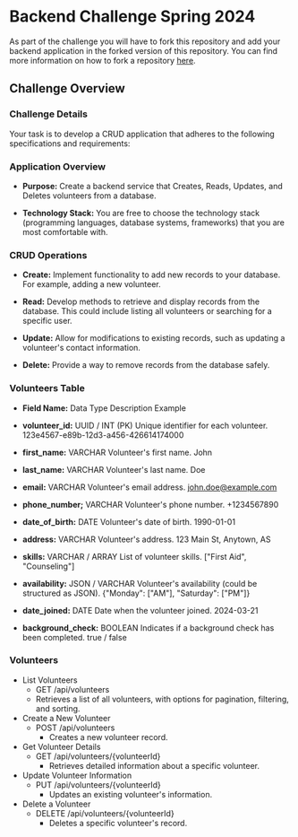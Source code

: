 # Backend Challenge Spring 2024

As part of the challenge you will have to fork this repository and add your backend application in the forked version of this repository. You can find more information on how to fork a repository [here](https://docs.github.com/en/pull-requests/collaborating-with-pull-requests/working-with-forks/fork-a-repo).


## Challenge Overview
### Challenge Details
Your task is to develop a CRUD application that adheres to the following specifications and requirements:

### Application Overview
- **Purpose:** Create a backend service that Creates, Reads, Updates, and Deletes volunteers from a database.

- **Technology Stack:** You are free to choose the technology stack (programming languages, database systems, frameworks) that you are most comfortable with.

### CRUD Operations

- **Create:** Implement functionality to add new records to your database. For example, adding a new volunteer.

- **Read:** Develop methods to retrieve and display records from the database. This could include listing all volunteers or searching for a specific user.

- **Update:** Allow for modifications to existing records, such as updating a volunteer's contact information.

- **Delete:** Provide a way to remove records from the database safely.

### Volunteers Table

- **Field Name:**	Data Type	Description	Example

- **volunteer_id:**	UUID / INT (PK)	Unique identifier for each volunteer.	123e4567-e89b-12d3-a456-426614174000

- **first_name:**	VARCHAR	Volunteer's first name.	John

- **last_name:**	VARCHAR	Volunteer's last name.	Doe

- **email:**	VARCHAR	Volunteer's email address.	john.doe@example.com

- **phone_number;**	VARCHAR	Volunteer's phone number.	+1234567890

- **date_of_birth:**	DATE	Volunteer's date of birth.	1990-01-01

- **address:**	VARCHAR	Volunteer's address.	123 Main St, Anytown, AS

- **skills:**	VARCHAR / ARRAY	List of volunteer skills.	["First Aid", "Counseling"]

- **availability:**	JSON / VARCHAR	Volunteer's availability (could be structured as JSON).	{"Monday": ["AM"], "Saturday": ["PM"]}

- **date_joined:**	DATE	Date when the volunteer joined.	2024-03-21

- **background_check:**	BOOLEAN	Indicates if a background check has been completed.	true / false

### Volunteers
- List Volunteers
  - GET /api/volunteers
   - Retrieves a list of all volunteers, with options for pagination, filtering, and sorting.
- Create a New Volunteer
  - POST /api/volunteers
    - Creates a new volunteer record.
- Get Volunteer Details
  - GET /api/volunteers/{volunteerId}
    - Retrieves detailed information about a specific volunteer.
- Update Volunteer Information
  - PUT /api/volunteers/{volunteerId}
    - Updates an existing volunteer's information.
- Delete a Volunteer
  - DELETE /api/volunteers/{volunteerId}
    - Deletes a specific volunteer's record.
